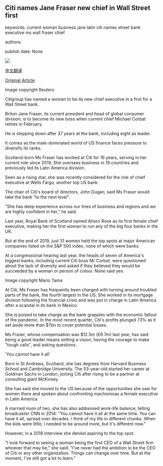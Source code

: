 ## Citi names Jane Fraser new chief in Wall Street first

keywords: current woman business jane latin citi names street bank executive ms wall fraser chief

authors: 

publish date: None

![](https://ichef.bbci.co.uk/news/1024/branded_news/10573/production/_114313966_hi063258080.jpg)

[中文翻译](Citi%20names%20Jane%20Fraser%20new%20chief%20in%20Wall%20Street%20first_zh.md)

[Original Article](https://www.bbc.com/news/business-54106252)

Image copyright Reuters

Citigroup has named a woman to be its new chief executive in a first for a Wall Street bank.

Briton Jane Fraser, its current president and head of global consumer division, is to become its new boss when current chief Michael Corbat retires in February.

He is stepping down after 37 years at the bank, including eight as leader.

It comes as the male-dominated world of US finance faces pressure to diversify its ranks.

Scotland-born Ms Fraser has worked at Citi for 16 years, serving in her current role since 2019. She oversees business in 19 countries and previously led its Latin America division.

Seen as a rising star, she was recently considered for the role of chief executive at Wells Fargo, another top US bank.

The chair of Citi's board of directors, John Dugan, said Ms Fraser would take the bank "to the next level".

"She has deep experience across our lines of business and regions and we are highly confident in her," he said.

Last year, Royal Bank of Scotland named Alison Rose as its first female chief executive, making her the first woman to run any of the big four banks in the UK.

But at the end of 2019, just 31 women held the top spots at major American companies listed on the S&P 500 index, none of which were banks.

At a congressional hearing last year, the heads of seven of America's biggest banks, including current Citi boss Mr Corbat, were questioned about the lack of diversity and asked if they believed they would be succeeded by a woman or person of colour. None said yes.

Image copyright Mario Tama

At Citi, Ms Fraser has frequently been charged with turning around troubled parts of the bank, the fourth largest in the US. She worked in its mortgage division following the financial crisis and was put in charge in Latin America after a scandal in its bank in Mexico.

She is poised to take charge as the bank grapples with the economic fallout of the pandemic. In the most recent quarter, Citi's profits plunged 73% as it set aside more than $7bn to cover potential losses.

Ms Fraser, whose compensation was $12.5m (£9.7m) last year, has said being a good leader means setting a vision, having the courage to make "tough calls", and asking questions.

'You cannot have it all'

Born in St Andrews, Scotland, she has degrees from Harvard Business School and Cambridge University. The 53-year-old started her career at Goldman Sachs in London, joining Citi after rising to be a partner at consulting giant McKinsey.

She has said she moved to the US because of the opportunities she saw for women there and spoken about confronting machismoas a female executive in Latin America

A married mum of two, she has also addressed work-life balance, telling broadcaster CNN in 2014: "You cannot have it all at the same time. You can have it all, spread over decades. I think of my life in different chunks. When the kids were little, I needed to be around more, but it's different now."

However, in a 2018 interview she denied aspiring to the top spot.

"I look forward to seeing a woman being the first CEO of a Wall Street firm whoever that may be," she said. "I've never had the ambition to be the CEO of Citi or any other organization. Things can change over time. But at the moment, I've still got a lot to learn."